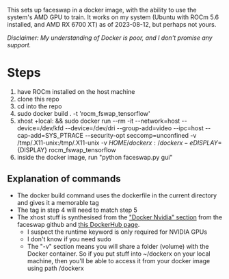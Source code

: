 This sets up faceswap in a docker image, with the ability to use the system's AMD GPU to train. It works on my system (Ubuntu with ROCm 5.6 installed, and AMD RX 6700 XT) as of 2023-08-12, but perhaps not yours.

_Disclaimer: My understanding of Docker is poor, and I don't promise any support._

# Steps
1) have ROCm installed on the host machine
2) clone this repo
3) cd into the repo
4) sudo docker build . -t 'rocm_fswap_tensorflow' 
5) xhost +local: && sudo docker run --rm -it --network=host --device=/dev/kfd --device=/dev/dri --group-add=video --ipc=host --cap-add=SYS_PTRACE --security-opt seccomp=unconfined -v /tmp/.X11-unix:/tmp/.X11-unix -v $HOME/dockerx:/dockerx -e DISPLAY=${DISPLAY} rocm_fswap_tensorflow
6) inside the docker image, run "python faceswap.py gui"

## Explanation of commands
- The docker build command uses the dockerfile in the current directory and gives it a memorable tag
- The tag in step 4 will need to match step 5
- The xhost stuff is synthesised from the ["Docker Nvidia" section](https://github.com/deepfakes/faceswap/blob/master/INSTALL.md ) from the faceswap github and [this DockerHub page](https://hub.docker.com/r/rocm/tensorflow/#!).
    - I suspect the runtime keyword is only required for NVIDIA GPUs
    - I don't know if you need sudo
    - The "-v" section means you will share a folder (volume) with the Docker container. So if you put stuff into ~/dockerx on your local machine, then you'll be able to access it from your docker image using path /dockerx
